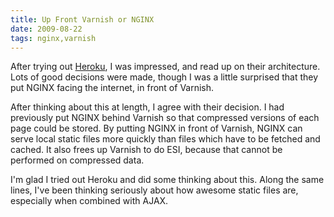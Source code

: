 ```yaml
---
title: Up Front Varnish or NGINX 
date: 2009-08-22
tags: nginx,varnish
---
```

After trying out <a href="http://www.docunext.com/2009/08/heroku.html">Heroku</a>, I was impressed, and read up on their architecture. Lots of good decisions were made, though I was a little surprised that they put NGINX facing the internet, in front of Varnish.

After thinking about this at length, I agree with their decision. I had previously put NGINX behind Varnish so that compressed versions of each page could be stored. By putting NGINX in front of Varnish, NGINX can serve local static files more quickly than files which have to be fetched and cached. It also frees up Varnish to do ESI, because that cannot be performed on compressed data.

I'm glad I tried out Heroku and did some thinking about this. Along the same lines, I've been thinking seriously about how awesome static files are, especially when combined with AJAX.

